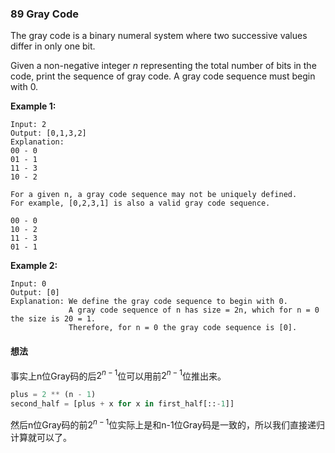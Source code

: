 ### 89 Gray Code

The gray code is a binary numeral system where two successive values differ in only one bit.

Given a non-negative integer *n* representing the total number of bits in the code, print the sequence of gray code. A gray code sequence must begin with 0.

**Example 1:**

```
Input: 2
Output: [0,1,3,2]
Explanation:
00 - 0
01 - 1
11 - 3
10 - 2

For a given n, a gray code sequence may not be uniquely defined.
For example, [0,2,3,1] is also a valid gray code sequence.

00 - 0
10 - 2
11 - 3
01 - 1
```

**Example 2:**

```
Input: 0
Output: [0]
Explanation: We define the gray code sequence to begin with 0.
             A gray code sequence of n has size = 2n, which for n = 0 the size is 20 = 1.
             Therefore, for n = 0 the gray code sequence is [0].
```

#### 想法

事实上n位Gray码的后$2^{n-1}$位可以用前$2^{n-1}$位推出来。

```python
plus = 2 ** (n - 1)
second_half = [plus + x for x in first_half[::-1]]
```
然后n位Gray码的前$2^{n-1}$位实际上是和n-1位Gray码是一致的，所以我们直接递归计算就可以了。